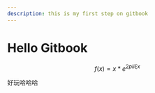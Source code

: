 ```yaml
---
description: this is my first step on gitbook
---
```


# Hello Gitbook

$$f(x) = x * e^{2 pi i \xi x}$$

好玩哈哈哈



